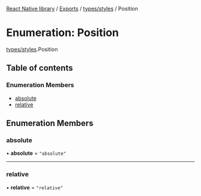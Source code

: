 [React Native library](../index.md) / [Exports](../modules.md) / [types/styles](../modules/types_styles.md) / Position

# Enumeration: Position

[types/styles](../modules/types_styles.md).Position

## Table of contents

### Enumeration Members

- [absolute](types_styles.Position.md#absolute)
- [relative](types_styles.Position.md#relative)

## Enumeration Members

### absolute

• **absolute** = ``"absolute"``

___

### relative

• **relative** = ``"relative"``
